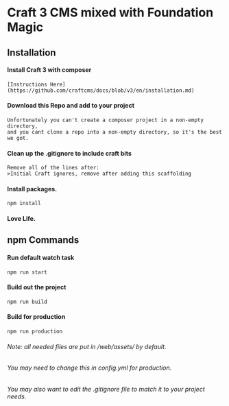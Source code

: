 # Craft 3 CMS mixed with Foundation Magic

## Installation

#### Install Craft 3 with composer

    [Instructions Here](https://github.com/craftcms/docs/blob/v3/en/installation.md)

#### Download this Repo and add to your project

    Unfortunately you can't create a composer project in a non-empty directory,
    and you cant clone a repo into a non-empty directory, so it's the best we got.

#### Clean up the .gitignore to include craft bits

    Remove all of the lines after:
    >Initial Craft ignores, remove after adding this scaffolding

#### Install packages.

    npm install

#### Love Life.


## npm Commands

#### Run default watch task
    npm run start

#### Build out the project
    npm run build

#### Build for production
    npm run production

###### Note: all needed files are put in /web/assets/ by default.
###### You may need to change this in config.yml for production.
###### You may also want to edit the .gitignore file to match it to your project needs.
